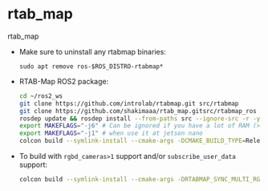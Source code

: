 # rtab_map
rtab_map

* Make sure to uninstall any rtabmap binaries:
    ```
    sudo apt remove ros-$ROS_DISTRO-rtabmap*
    ```
* RTAB-Map ROS2 package:
    ```bash
    cd ~/ros2_ws
    git clone https://github.com/introlab/rtabmap.git src/rtabmap
    git clone https://github.com/shakimaaa/rtab_map.gitsrc/rtabmap_ros
    rosdep update && rosdep install --from-paths src --ignore-src -r -y
    export MAKEFLAGS="-j6" # Can be ignored if you have a lot of RAM (>16GB)
    export MAKEFLAGS="-j1" # when use it at jetson nano
    colcon build --symlink-install --cmake-args -DCMAKE_BUILD_TYPE=Release
    ```

* To build with `rgbd_cameras>1` support and/or `subscribe_user_data` support:
    ```bash
    colcon build --symlink-install --cmake-args -DRTABMAP_SYNC_MULTI_RGBD=ON -DRTABMAP_SYNC_USER_DATA=ON -DCMAKE_BUILD_TYPE=Release -DWITH_OCTOMAP_MSGS=ON -DRTABMAP_OCTOMAP=ON
    ```